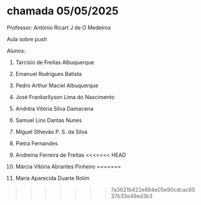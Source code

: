 # chamada 05/05/2025
Professor: Antônio Ricart J de O Medeiros

Aula sobre push

Alunos:
1. Tarcísio de Freitas Albuquerque
2. Emanuel Rodrigues Batista
3. Pedro Arthur Maciel Albuquerque
4. José Frankarllyson Lima do Nascimento
5. Andréia Vitória Silva Damacena
6. Samuel Lins Dantas Nunes 
7. Miguel Sthevão P. S. da Silva
8. Pietra Fernandes
9. Andreina Ferreira de Freitas
<<<<<<< HEAD
10. Márcia Vitória Abrantes Pinheiro
=======
   
10. Maria Aparecida Duarte Rolim
>>>>>>> 7a3621b422e884e05e90cdcac6537b33e49ed3b3
